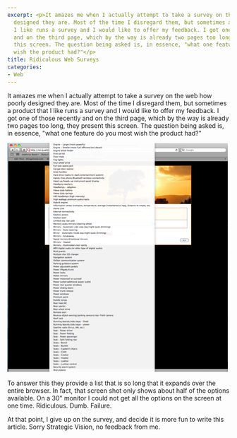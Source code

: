 ```yaml
---
excerpt: <p>It amazes me when I actually attempt to take a survey on the web how poorly
  designed they are. Most of the time I disregard them, but sometimes a product that
  I like runs a survey and I would like to offer my feedback. I got one of those recently
  and on the third page, which by the way is already two pages too long, they present
  this screen. The question being asked is, in essence, "what one feature do you most
  wish the product had?"</p>
title: Ridiculous Web Surveys
categories:
- Web
---
```


It amazes me when I actually attempt to take a survey on the web how poorly designed they are. Most of the time I disregard them, but sometimes a product that I like runs a survey and I would like to offer my feedback. I got one of those recently and on the third page, which by the way is already two pages too long, they present this screen. The question being asked is, in essence, "what one feature do you most wish the product had?"

![Very-Bad-Web-Surveys](/assets/posts/2009/Very-Bad-Web-Surveys.png)

To answer this they provide a list that is so long that it expands over the entire browser. In fact, that screen shot only shows about half of the options available. On a 30" monitor I could not get all the options on the screen at one time. Ridiculous. Dumb. Failure.

At that point, I give up on the survey, and decide it is more fun to write this article. Sorry Strategic Vision, no feedback from me.

